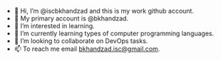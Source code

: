 - 👋 Hi, I’m @iscbkhandzad and this is my work github account.
- 👨 My primary account is @bkhandzad.
- 👀 I’m interested in learning.
- 🌱 I’m currently learning types of computer programming languages.
- 💞️ I’m looking to collaborate on DevOps tasks.
- 📫 To reach me email bkhandzad.isc@gmail.com.

<!---
iscbkhandzad/iscbkhandzad is a ✨ special ✨ repository because its `README.md` (this file) appears on your GitHub profile.
You can click the Preview link to take a look at your changes.
--->
